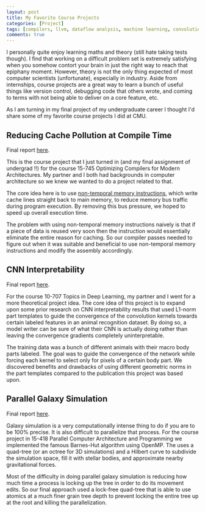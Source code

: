 ```yaml
---
layout: post
title: My Favorite Course Projects
categories: [Project]
tags: [compilers, llvm, dataflow analysis, machine learning, convolutional neural networks, deep learning, parallelism, systems software, concurrency, cmu]
comments: true
---
```


I personally quite enjoy learning maths and theory (still hate taking tests though). I find that working on a difficult problem set is extremely satisfying when you somehow contort your brain in just the right way to reach that epiphany moment. However, theory is not the only thing expected of most computer scientists (unfortunate), especially in industry. Aside from internships, course projects are a great way to learn a bunch of useful things like version control, debugging code that others wrote, and coming to terms with not being able to deliver on a core feature, etc.

As I am turning in my final project of my undergraduate career I thought I'd share some of my favorite course projects I did at CMU.

## Reducing Cache Pollution at Compile Time
Final report [here](../../assets/posts/course_pubs/15-745_Report.pdf).

This is the course project that I just turned in (and my final assignment of undergrad !!) for the course 15-745 Optimizing Compilers for Modern Architectures. My partner and I both had backgrounds in computer architecture so we knew we wanted to do a project related to that.

The core idea here is to use [non-temporal memory instructions](https://docs.oracle.com/cd/E19120-01/open.solaris/817-5477/eptyf/index.html), which write cache lines straight back to main memory, to reduce memory bus traffic during program execution. By removing this bus pressure, we hoped to speed up overall execution time.

The problem with using non-temporal memory instructions naively is that if a piece of data is reused very soon then the instruction would essentially eliminate the entire reason for caching. So our compiler passes needed to figure out when it was suitable and beneficial to use non-temporal memory instructions and modify the assembly accordingly.

## CNN Interpretability
Final report [here](../../assets/posts/course_pubs/10-707_Report.pdf).

For the course 10-707 Topics in Deep Learning, my partner and I went for a more theoretical project idea. The core idea of this project is to expand upon some prior research on CNN interpretability results that used L1-norm part templates to guide the convergence of the convolution kernels towards certain labeled features in an animal recognition dataset. By doing so, a model writer can be sure of what their CNN is actually doing rather than leaving the convergence gradients completely uninterpretable.

The training data was a bunch of different animals with their macro body parts labeled. The goal was to guide the convergence of the network while forcing each kernel to select only for pixels of a certain body part. We discovered benefits and drawbacks of using different geometric norms in the part templates compared to the publication this project was based upon.

## Parallel Galaxy Simulation
Final report [here](../../assets/posts/course_pubs/15-418_Report.pdf).

Galaxy simulation is a very computationally intense thing to do if you are to be 100% precise. It is also difficult to parallelize that process. For the course project in 15-418 Parallel Computer Architecture and Programming we implemented the famous Barnes-Hut algorithm using OpenMP. The uses a quad-tree (or an octree for 3D simulations) and a Hilbert curve to subdivide the simulation space, fill it with stellar bodies, and approximate nearby gravitational forces.

Most of the difficulty in doing parallel galaxy simulation is reducing how much time a process is locking up the tree in order to do its movement edits. So our final approach used a lock-free quad-tree that is able to use atomics at a much finer grain tree depth to prevent locking the entire tree up at the root and killing the parallelization.